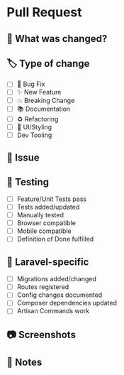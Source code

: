 # Pull Request

## 📝 What was changed?
<!-- Brief description of changes -->

## 🏷️ Type of change
- [ ] 🐛 Bug Fix
- [ ] ✨ New Feature
- [ ] 💥 Breaking Change
- [ ] 📚 Documentation
- [ ] ♻️ Refactoring
- [ ] 🎨 UI/Styling
- [ ] Dev Tooling

## 🔗 Issue
<!-- Closed Issues: "- Closes #…" -->

## 🧪 Testing
- [ ] Feature/Unit Tests pass
- [ ] Tests added/updated
- [ ] Manually tested
- [ ] Browser compatible
- [ ] Mobile compatible
- [ ] Definition of Done fulfilled

## 🚀 Laravel-specific
- [ ] Migrations added/changed
- [ ] Routes registered
- [ ] Config changes documented
- [ ] Composer dependencies updated
- [ ] Artisan Commands work

## 📷 Screenshots
<!-- If UI changed -->

## 💬 Notes
<!-- Additional info for reviewers -->
